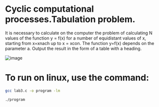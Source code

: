# Cyclic computational processes.Tabulation problem.
It is necessary to calculate on the computer the problem of calculating N values of the function y = f(x) for a number of equidistant values of x, starting from x=xnach up to x = xcon. The function y=f(x) depends on the parameter a. Output the result in the form of a table with a heading.

![image](https://github.com/user-attachments/assets/9c4e19ec-d6e8-4f57-8fc2-8349d51861d5)

# To run on linux, use the command:
```bash
gcc lab3.c -o program -lm
```
```bash
./program
```
